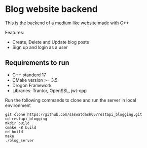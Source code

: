 Blog website backend
====================

This is the backend of a medium like website made with C++

Features:
- Create, Delete and Update blog posts
- Sign up and login as a user

## Requirements to run
- C++ standerd 17
- CMake version >= 3.5
- Drogon Framework
- Libraries: Trantor, OpenSSL, jwt-cpp

Run the following commands to clone and run the server in local environment

    git clone https://github.com/saswatdash65/restapi_blogging.git
    cd restapi_blogging
    mkdir build
    cmake -B build
    cd build
    make
    ./blog_server
